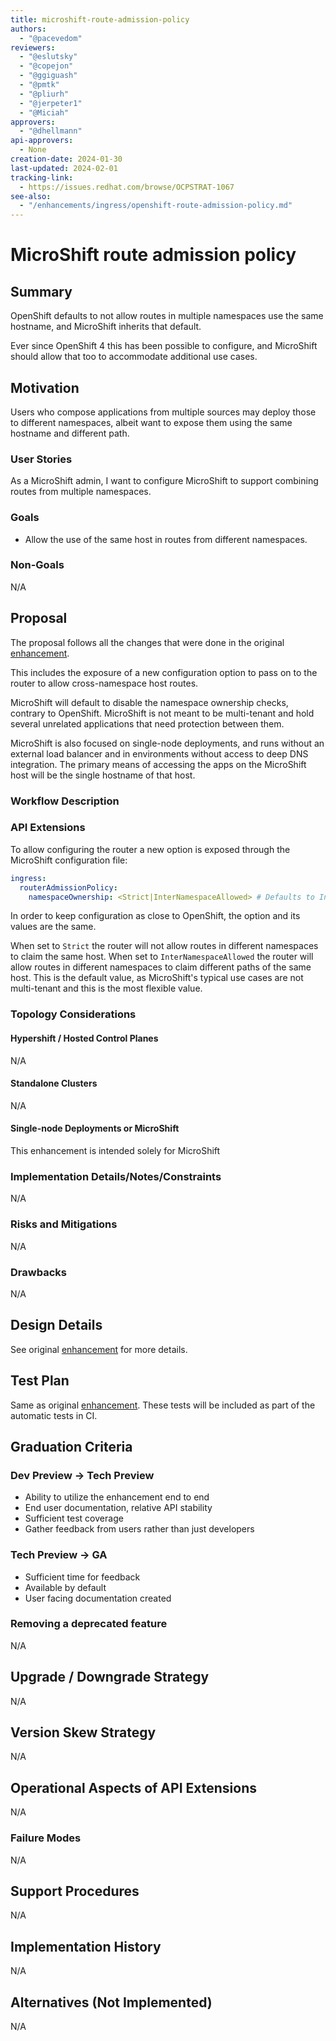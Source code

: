 ```yaml
---
title: microshift-route-admission-policy
authors:
  - "@pacevedom"
reviewers:
  - "@eslutsky"
  - "@copejon"
  - "@ggiguash"
  - "@pmtk"
  - "@pliurh"
  - "@jerpeter1"
  - "@Miciah"
approvers:
  - "@dhellmann"
api-approvers:
  - None
creation-date: 2024-01-30
last-updated: 2024-02-01
tracking-link:
  - https://issues.redhat.com/browse/OCPSTRAT-1067
see-also:
  - "/enhancements/ingress/openshift-route-admission-policy.md"
---
```


# MicroShift route admission policy
## Summary
OpenShift defaults to not allow routes in multiple namespaces use the same
hostname, and MicroShift inherits that default.

Ever since OpenShift 4 this has been possible to configure, and MicroShift
should allow that too to accommodate additional use cases.

## Motivation
Users who compose applications from multiple sources may deploy those to
different namespaces, albeit want to expose them using the same hostname and
different path.

### User Stories
As a MicroShift admin, I want to configure MicroShift to support combining
routes from multiple namespaces.

### Goals
- Allow the use of the same host in routes from different namespaces.

### Non-Goals
N/A

## Proposal
The proposal follows all the changes that were done in the original
[enhancement](https://github.com/openshift/enhancements/blob/master/enhancements/ingress/openshift-route-admission-policy.md).

This includes the exposure of a new configuration option to pass on to the
router to allow cross-namespace host routes.

MicroShift will default to disable the namespace ownership checks, contrary to
OpenShift. MicroShift is not meant to be multi-tenant and hold several
unrelated applications that need protection between them.

MicroShift is also focused on single-node deployments, and runs without an
external load balancer and in environments without access to deep DNS
integration. The primary means of accessing the apps on the MicroShift host
will be the single hostname of that host.

### Workflow Description

### API Extensions
To allow configuring the router a new option is exposed through the MicroShift
configuration file:
```yaml
ingress:
  routerAdmissionPolicy:
    namespaceOwnership: <Strict|InterNamespaceAllowed> # Defaults to InterNamespaceAllowed.
```

In order to keep configuration as close to OpenShift, the option and its values
are the same.

When set to `Strict` the router will not allow routes in different namespaces
to claim the same host.
When set to `InterNamespaceAllowed` the router will allow routes in different
namespaces to claim different paths of the same host. This is the default
value, as MicroShift's typical use cases are not multi-tenant and this is the
most flexible value.

### Topology Considerations
#### Hypershift / Hosted Control Planes
N/A

#### Standalone Clusters
N/A

#### Single-node Deployments or MicroShift
This enhancement is intended solely for MicroShift

### Implementation Details/Notes/Constraints
N/A

### Risks and Mitigations
N/A

### Drawbacks
N/A

## Design Details
See original [enhancement](https://github.com/openshift/enhancements/enhancements/ingress/openshift-route-admission-policy.md)
for more details.

## Test Plan
Same as original [enhancement](https://github.com/openshift/enhancements/enhancements/ingress/openshift-route-admission-policy.md).
These tests will be included as part of the automatic tests in CI.

## Graduation Criteria
### Dev Preview -> Tech Preview
- Ability to utilize the enhancement end to end
- End user documentation, relative API stability
- Sufficient test coverage
- Gather feedback from users rather than just developers

### Tech Preview -> GA
- Sufficient time for feedback
- Available by default
- User facing documentation created

### Removing a deprecated feature
N/A

## Upgrade / Downgrade Strategy
N/A

## Version Skew Strategy
N/A

## Operational Aspects of API Extensions
N/A

### Failure Modes
N/A

## Support Procedures
N/A

## Implementation History
N/A

## Alternatives (Not Implemented)
N/A
